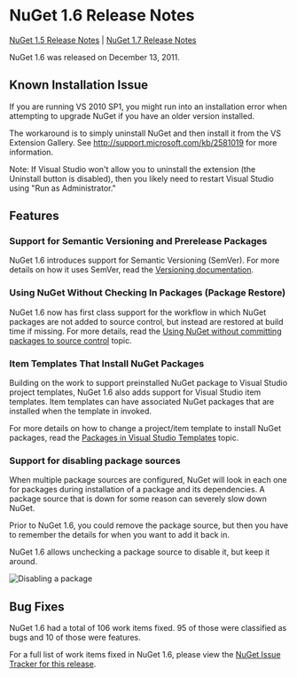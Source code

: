 ﻿# NuGet 1.6 Release Notes

[NuGet 1.5 Release Notes](../nuget-1.5) | [NuGet 1.7 Release Notes](../nuget-1.7)

NuGet 1.6 was released on December 13, 2011.

## Known Installation Issue
If you are running VS 2010 SP1, you might run into an installation error when attempting to upgrade 
NuGet if you have an older version installed.

The workaround is to simply uninstall NuGet and then install it from the VS Extension Gallery.  See
<a href="http://support.microsoft.com/kb/2581019">http://support.microsoft.com/kb/2581019</a> for more information.

Note: If Visual Studio won't allow you to uninstall the extension (the Uninstall button is disabled),
then you likely need to restart Visual Studio using "Run as Administrator."

## Features

### Support for Semantic Versioning and Prerelease Packages
NuGet 1.6 introduces support for Semantic Versioning (SemVer). For more details on how it uses 
SemVer, read the [Versioning documentation](/ndocs/create-packages/prerelease-packages).

### Using NuGet Without Checking In Packages (Package Restore)
NuGet 1.6 now has first class support for the workflow in which NuGet packages are not added 
to source control, but instead are restored at build time if missing. For more details, read 
the [Using NuGet without committing packages to source control](/ndocs/consume-packages/packages-and-source-control) 
topic.

### Item Templates That Install NuGet Packages 
Building on the work to support preinstalled NuGet package to Visual Studio project templates, 
NuGet 1.6 also adds support for Visual Studio item templates. Item templates can have associated 
NuGet packages that are installed when the template in invoked.

For more details on how to change a project/item template to install NuGet packages, read the 
[Packages in Visual Studio Templates](/ndocs/visual-studio-extensibility/visual-studio-templates) topic.

### Support for disabling package sources
When multiple package sources are configured, NuGet will look in each one for packages during 
installation of a package and its dependencies. A package source that is down for some reason 
can severely slow down NuGet.

Prior to NuGet 1.6, you could remove the package source, but then you have to remember the details 
for when you want to add it back in.

NuGet 1.6 allows unchecking a package source to disable it, but keep it around.

![Disabling a package](../media/package-source-with-disabled-source.png)

## Bug Fixes
NuGet 1.6 had a total of 106 work items fixed. 95 of those were classified as bugs and 10 of those were 
features.

For a full list of work items fixed in NuGet 1.6, please view the [NuGet Issue Tracker for this release](http://nuget.codeplex.com/workitem/list/advanced?keyword=&status=Closed&type=All&priority=All&release=NuGet%201.6&assignedTo=All&component=All&sortField=Votes&sortDirection=Descending&page=0).
